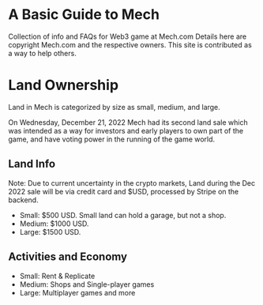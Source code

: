 # A Basic Guide to Mech

Collection of info and FAQs for Web3 game at Mech.com
Details here are copyright Mech.com and the respective owners.
This site is contributed as a way to help others.

# Land Ownership

Land in Mech is categorized by size as small, medium, and large.

On Wednesday, December 21, 2022 Mech had its second land sale which was intended as a way for investors and early players to own part of the game, and have voting power in the running of the game world.

## Land Info

Note: Due to current uncertainty in the crypto markets, Land during the Dec 2022 sale will be via credit card and $USD, processed by Stripe on the backend.
* Small: $500 USD. Small land can hold a garage, but not a shop.
* Medium: $1000 USD.
* Large: $1500 USD. 

## Activities and Economy

* Small: Rent & Replicate
* Medium: Shops and Single-player games
* Large: Multiplayer games and more
